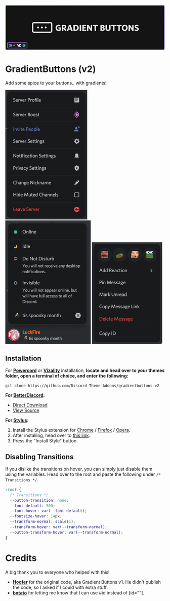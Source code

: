 ![Banner](./assets/banner.png)

# GradientButtons (v2)
Add some spice to your buttons.. with gradients!

![Preview](./screenshots/server-menu.gif)
![Preview](./screenshots/statuspicker-menu.gif)
![Preview](./screenshots/message-menu.gif)

## Installation
For **[Powercord](http://powercord.dev/)** or **[Vizality](https://vizality.com/)** installation, **locate and head over to your themes folder, open a terminal of choice, and enter the following:**
```
git clone https://github.com/Discord-Theme-Addons/gradientbuttons-v2
```

**For [BetterDiscord](http://betterdiscord.app/):**
- [Direct Download](https://github.com/Discord-Theme-Addons/gradientbuttons-v2/releases/download/2.2.6/GradientButtons.theme.css)
- [View Source](https://discord-theme-addons.github.io/gradientbuttons-v2/src/support/compiled.css)

**For [Stylus](https://github.com/openstyles/stylus):**
1. Install the Stylus extension for [Chrome](https://chrome.google.com/webstore/detail/stylus/clngdbkpkpeebahjckkjfobafhncgmne) / [Firefox](https://addons.mozilla.org/en-US/firefox/addon/styl-us/) / [Opera](https://github.com/openstyles/stylus/wiki/Opera,-Outdated-Stylus).
2. After installing, head over to [this link](https://discord-theme-addons.github.io/gradientbuttons-v2/src/support/GradientButtons.user.css).
3. Press the "Install Style" button.

## Disabling Transitions
If you dislike the transitions on hover, you can simply just disable them using the variables. Head over to the root and paste the following under `/* Transitions */`.
```css
:root {
  /* Transitions */
  --button-transition: none;
  --font-default: 500;
  --font-hover: var(--font-default);
  --fontsize-hover: 14px;
  --transform-normal: scale(1);
  --transform-hover: var(--transform-normal);
  --button-transform-hover: var(--transform-normal);
}
```

# Credits
A big thank you to everyone who helped with this!
- **[Hoofer](https://github.com/HooferDevelops)** for the original code, aka Gradient Buttons v1. He didn't publish the code, so I asked if I could with extra stuff.
- **[botato](https://github.com/bototo2)** for letting me know that I can use #id instead of [id=""].